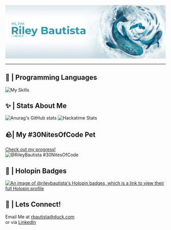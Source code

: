 ![alt text](https://github.com/RileyBautista/RileyBautista/blob/main/New%20Project(38).png?raw=true)
<hr>

## 🔧 | Programming Languages 
![My Skills](https://skillicons.dev/icons?i=html,js,css,tailwind,py,java&perline=15&theme=dark)

## ✨ | Stats About Me 
![Anurag's GitHub stats](https://github-readme-stats.vercel.app/api?username=RileyBautista&show_icons=true&theme=prussian&hide_border=true)
![Hackatime Stats](https://github-readme-stats.hackclub.dev/api/wakatime?username=754&api_domain=hackatime.hackclub.com&&custom_title=Hackatime+Stats&layout=compact&hide_border=true&cache_seconds=0&langs_count=8&theme=prussian)
## 🪨| My #30NitesOfCode Pet
  [Check out my progress!](https://www.codedex.io/@RileyBautista/30-nites-of-code)  
  ![@RileyBautista #30NitesOfCode](https://www.codedex.io/api/petStatus?user=RileyBautista)

## 📛 | Holopin Badges
[![An image of @rileybautista's Holopin badges, which is a link to view their full Holopin profile](https://holopin.me/rileybautista)](https://holopin.io/@rileybautista)

## 👥 | Lets Connect!
Email Me at rbautista@duck.com \
or via [LinkedIn](https://www.linkedin.com/in/riley=bautista/)
